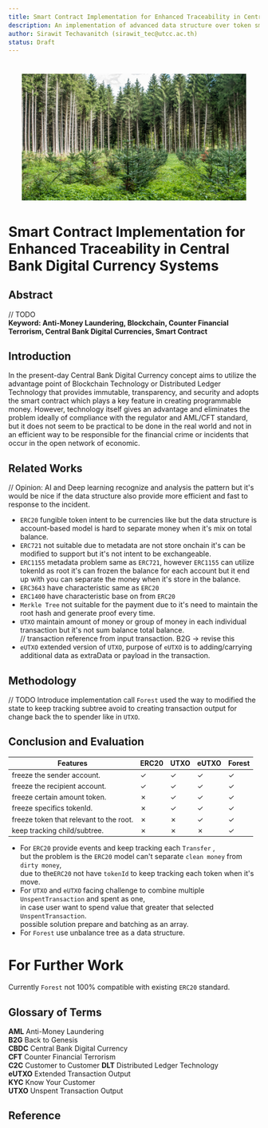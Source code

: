 ```yaml
---
title: Smart Contract Implementation for Enhanced Traceability in Central Bank Digital Currency Systems
description: An implementation of advanced data structure over token smart contract.
author: Sirawit Techavanitch (sirawit_tec@utcc.ac.th)
status: Draft
---
```


<h1 align="center">
<img src="./docs/assets/Horizontal-Reforestation-through-replanting-in-mixed-forest.png" width="450"/>
</h1>

# Smart Contract Implementation for Enhanced Traceability in Central Bank Digital Currency Systems

## Abstract

// TODO  
**Keyword: Anti-Money Laundering, Blockchain, Counter Financial Terrorism, Central Bank Digital Currencies, Smart Contract**

## Introduction

In the present-day Central Bank Digital Currency concept aims to utilize the advantage point of Blockchain Technology or Distributed Ledger Technology that provides immutable, transparency, and security and adopts the smart contract which plays a key feature in creating programmable money. However, technology itself gives an advantage and eliminates the problem ideally of compliance with the regulator and AML/CFT standard, but it does not seem to be practical to be done in the real world and not in an efficient way to be responsible for the financial crime or incidents that occur in the open network of economic.

## Related Works

// Opinion: AI and Deep learning recognize and analysis the pattern but it's would be nice if the data structure also provide more efficient and fast to response to the incident.

- `ERC20` fungible token intent to be currencies like but the data structure is account-based model is hard to separate money when it's mix on total balance.
- `ERC721` not suitable due to metadata are not store onchain it's can be modified to support but it's not intent to be exchangeable.
- `ERC1155` metadata problem same as `ERC721`, however `ERC1155` can utilize tokenId as root it's can frozen the balance for each account but it end up with you can separate the money when it's store in the balance.
- `ERC3643` have characteristic same as `ERC20`
- `ERC1400` have characteristic base on from `ERC20`
- `Merkle Tree` not suitable for the payment due to it's need to maintain the root hash and generate proof every time.
- `UTXO` maintain amount of money or group of money in each individual transaction but it's not sum balance total balance.  
  // transaction reference from input transaction. B2G -> revise this
- `eUTXO` extended version of `UTXO`, purpose of `eUTXO` is to adding/carrying additional data as extraData or payload in the transaction.

## Methodology

// TODO
Introduce implementation call `Forest` used the way to modified the state to keep tracking subtree avoid to creating transaction output for change back the to spender like in `UTXO`.

## Conclusion and Evaluation

| Features                                | ERC20 | UTXO | eUTXO | Forest |
| --------------------------------------- | ----- | ---- | ----- | ------ |
| freeze the sender account.              | ✓     | ✓    | ✓     | ✓      |
| freeze the recipient account.           | ✓     | ✓    | ✓     | ✓      |
| freeze certain amount token.            | ✗     | ✓    | ✓     | ✓      |
| freeze specifics tokenId.               | ✗     | ✓    | ✓     | ✓      |
| freeze token that relevant to the root. | ✗     | ✗    | ✓     | ✓      |
| keep tracking child/subtree.            | ✗     | ✗    | ✗     | ✓      |

- For `ERC20` provide events and keep tracking each `Transfer` ,  
  but the problem is the `ERC20` model can't separate `clean money` from `dirty money`,  
  due to the`ERC20` not have `tokenId` to keep tracking each token when it's move.
- For `UTXO` and `eUTXO` facing challenge to combine multiple `UnspentTransaction` and spent as one,  
  in case user want to spend value that greater that selected `UnspentTransaction`.  
  possible solution prepare and batching as an array.
- For `Forest` use unbalance tree as a data structure.

# For Further Work

Currently `Forest` not 100% compatible with existing `ERC20` standard.

## Glossary of Terms

**AML** Anti-Money Laundering  
**B2G** Back to Genesis  
**CBDC** Central Bank Digital Currency  
**CFT** Counter Financial Terrorism  
**C2C** Customer to Customer
**DLT** Distributed Ledger Technology  
**eUTXO** Extended Transaction Output  
**KYC** Know Your Customer  
**UTXO** Unspent Transaction Output

## Reference
